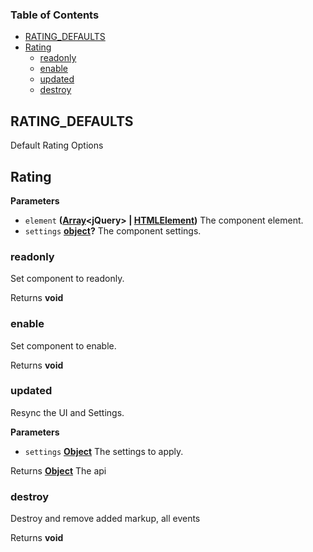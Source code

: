 <!-- Generated by documentation.js. Update this documentation by updating the source code. -->

### Table of Contents

-   [RATING_DEFAULTS](#rating_defaults)
-   [Rating](#rating)
    -   [readonly](#readonly)
    -   [enable](#enable)
    -   [updated](#updated)
    -   [destroy](#destroy)

## RATING_DEFAULTS

Default Rating Options

## Rating

**Parameters**

-   `element` **([Array](https://developer.mozilla.org/docs/Web/JavaScript/Reference/Global_Objects/Array)&lt;jQuery> | [HTMLElement](https://developer.mozilla.org/docs/Web/HTML/Element))** The component element.
-   `settings` **[object](https://developer.mozilla.org/docs/Web/JavaScript/Reference/Global_Objects/Object)?** The component settings.

### readonly

Set component to readonly.

Returns **void** 

### enable

Set component to enable.

Returns **void** 

### updated

Resync the UI and Settings.

**Parameters**

-   `settings` **[Object](https://developer.mozilla.org/docs/Web/JavaScript/Reference/Global_Objects/Object)** The settings to apply.

Returns **[Object](https://developer.mozilla.org/docs/Web/JavaScript/Reference/Global_Objects/Object)** The api

### destroy

Destroy and remove added markup, all events

Returns **void** 

